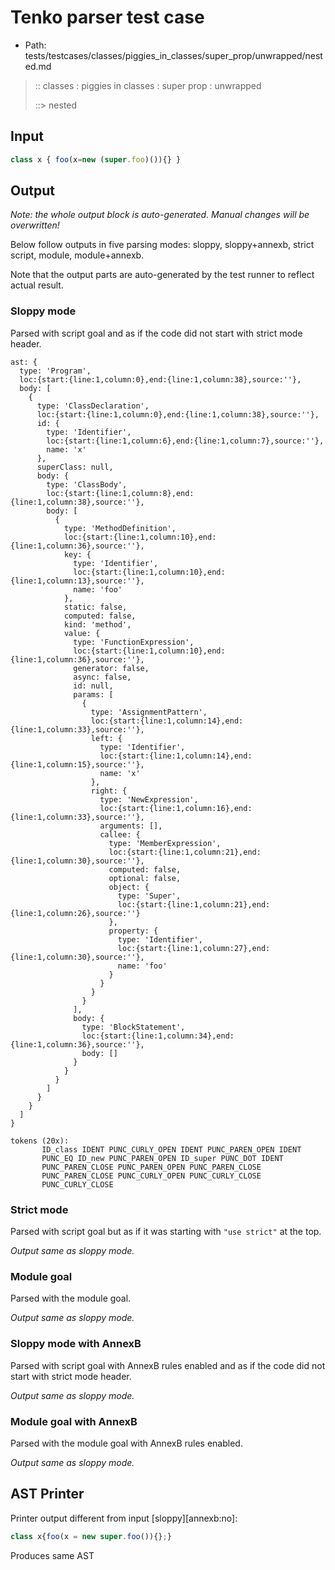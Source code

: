 # Tenko parser test case

- Path: tests/testcases/classes/piggies_in_classes/super_prop/unwrapped/nested.md

> :: classes : piggies in classes : super prop : unwrapped
>
> ::> nested

## Input

`````js
class x { foo(x=new (super.foo)()){} }
`````

## Output

_Note: the whole output block is auto-generated. Manual changes will be overwritten!_

Below follow outputs in five parsing modes: sloppy, sloppy+annexb, strict script, module, module+annexb.

Note that the output parts are auto-generated by the test runner to reflect actual result.

### Sloppy mode

Parsed with script goal and as if the code did not start with strict mode header.

`````
ast: {
  type: 'Program',
  loc:{start:{line:1,column:0},end:{line:1,column:38},source:''},
  body: [
    {
      type: 'ClassDeclaration',
      loc:{start:{line:1,column:0},end:{line:1,column:38},source:''},
      id: {
        type: 'Identifier',
        loc:{start:{line:1,column:6},end:{line:1,column:7},source:''},
        name: 'x'
      },
      superClass: null,
      body: {
        type: 'ClassBody',
        loc:{start:{line:1,column:8},end:{line:1,column:38},source:''},
        body: [
          {
            type: 'MethodDefinition',
            loc:{start:{line:1,column:10},end:{line:1,column:36},source:''},
            key: {
              type: 'Identifier',
              loc:{start:{line:1,column:10},end:{line:1,column:13},source:''},
              name: 'foo'
            },
            static: false,
            computed: false,
            kind: 'method',
            value: {
              type: 'FunctionExpression',
              loc:{start:{line:1,column:10},end:{line:1,column:36},source:''},
              generator: false,
              async: false,
              id: null,
              params: [
                {
                  type: 'AssignmentPattern',
                  loc:{start:{line:1,column:14},end:{line:1,column:33},source:''},
                  left: {
                    type: 'Identifier',
                    loc:{start:{line:1,column:14},end:{line:1,column:15},source:''},
                    name: 'x'
                  },
                  right: {
                    type: 'NewExpression',
                    loc:{start:{line:1,column:16},end:{line:1,column:33},source:''},
                    arguments: [],
                    callee: {
                      type: 'MemberExpression',
                      loc:{start:{line:1,column:21},end:{line:1,column:30},source:''},
                      computed: false,
                      optional: false,
                      object: {
                        type: 'Super',
                        loc:{start:{line:1,column:21},end:{line:1,column:26},source:''}
                      },
                      property: {
                        type: 'Identifier',
                        loc:{start:{line:1,column:27},end:{line:1,column:30},source:''},
                        name: 'foo'
                      }
                    }
                  }
                }
              ],
              body: {
                type: 'BlockStatement',
                loc:{start:{line:1,column:34},end:{line:1,column:36},source:''},
                body: []
              }
            }
          }
        ]
      }
    }
  ]
}

tokens (20x):
       ID_class IDENT PUNC_CURLY_OPEN IDENT PUNC_PAREN_OPEN IDENT
       PUNC_EQ ID_new PUNC_PAREN_OPEN ID_super PUNC_DOT IDENT
       PUNC_PAREN_CLOSE PUNC_PAREN_OPEN PUNC_PAREN_CLOSE
       PUNC_PAREN_CLOSE PUNC_CURLY_OPEN PUNC_CURLY_CLOSE
       PUNC_CURLY_CLOSE
`````

### Strict mode

Parsed with script goal but as if it was starting with `"use strict"` at the top.

_Output same as sloppy mode._

### Module goal

Parsed with the module goal.

_Output same as sloppy mode._

### Sloppy mode with AnnexB

Parsed with script goal with AnnexB rules enabled and as if the code did not start with strict mode header.

_Output same as sloppy mode._

### Module goal with AnnexB

Parsed with the module goal with AnnexB rules enabled.

_Output same as sloppy mode._

## AST Printer

Printer output different from input [sloppy][annexb:no]:

````js
class x{foo(x = new super.foo()){};}
````

Produces same AST
